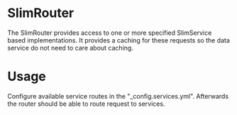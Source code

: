 # SlimRouter
The SlimRouter provides access to one or more specified SlimService based 
implementations. It provides a caching for these requests so the data service
do not need to care about caching.

# Usage
Configure available service routes in the "_config.services.yml". Afterwards
the router should be able to route request to services.